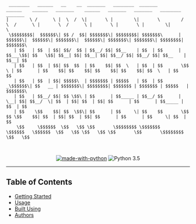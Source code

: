 ```

 ________   ______   __    __  _______   ________  _______          ______    ______   _______    ______   _______   _______   ________  _______  
|        \ /      \ |  \  /  \|       \ |        \|       \        /      \  /      \ |       \  /      \ |       \ |       \ |        \|       \ 
 \$$$$$$$$|  $$$$$$\| $$ /  $$| $$$$$$$\| $$$$$$$$| $$$$$$$\      |  $$$$$$\|  $$$$$$\| $$$$$$$\|  $$$$$$\| $$$$$$$\| $$$$$$$\| $$$$$$$$| $$$$$$$\
   | $$   | $$  | $$| $$/  $$ | $$__/ $$| $$__    | $$  | $$      | $$___\$$| $$   \$$| $$__| $$| $$__| $$| $$__/ $$| $$__/ $$| $$__    | $$__| $$
   | $$   | $$  | $$| $$  $$  | $$    $$| $$  \   | $$  | $$       \$$    \ | $$      | $$    $$| $$    $$| $$    $$| $$    $$| $$  \   | $$    $$
   | $$   | $$  | $$| $$$$$\  | $$$$$$$ | $$$$$   | $$  | $$       _\$$$$$$\| $$   __ | $$$$$$$\| $$$$$$$$| $$$$$$$ | $$$$$$$ | $$$$$   | $$$$$$$\
   | $$   | $$__/ $$| $$ \$$\ | $$      | $$_____ | $$__/ $$      |  \__| $$| $$__/  \| $$  | $$| $$  | $$| $$      | $$      | $$_____ | $$  | $$
   | $$    \$$    $$| $$  \$$\| $$      | $$     \| $$    $$       \$$    $$ \$$    $$| $$  | $$| $$  | $$| $$      | $$      | $$     \| $$  | $$
    \$$     \$$$$$$  \$$   \$$ \$$       \$$$$$$$$ \$$$$$$$         \$$$$$$   \$$$$$$  \$$   \$$ \$$   \$$ \$$       \$$       \$$$$$$$$ \$$   \$$
                                                                                                                                                  
                                                                                                                                                  
 ```                                                                                                                                                 



<div align="center">

[![made-with-python](https://img.shields.io/badge/Made%20with-Python-1f425f.svg)](https://www.python.org/)
![Python 3.5](https://img.shields.io/badge/Python-3.6%2B-blue.svg)
  
</div>

---

## Table of Contents
- [Getting Started](#getting_started)
- [Usage](#usage)
- [Built Using](#built_using)
- [Authors](#authors)
